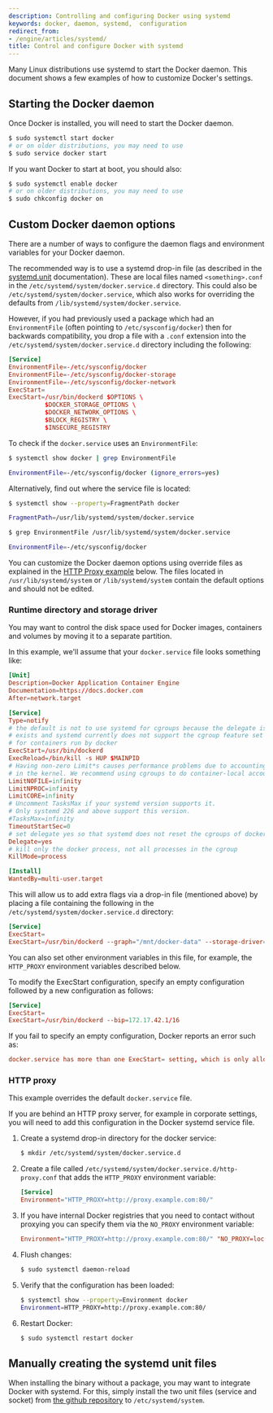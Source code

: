 ```yaml
---
description: Controlling and configuring Docker using systemd
keywords: docker, daemon, systemd,  configuration
redirect_from:
- /engine/articles/systemd/
title: Control and configure Docker with systemd
---
```


Many Linux distributions use systemd to start the Docker daemon. This document
shows a few examples of how to customize Docker's settings.

## Starting the Docker daemon

Once Docker is installed, you will need to start the Docker daemon.

```bash
$ sudo systemctl start docker
# or on older distributions, you may need to use
$ sudo service docker start
```

If you want Docker to start at boot, you should also:

```bash
$ sudo systemctl enable docker
# or on older distributions, you may need to use
$ sudo chkconfig docker on
```

## Custom Docker daemon options

There are a number of ways to configure the daemon flags and environment variables
for your Docker daemon.

The recommended way is to use a systemd drop-in file (as described in the <a
target="_blank"
href="https://www.freedesktop.org/software/systemd/man/systemd.unit.html">systemd.unit</a>
documentation). These are local files named `<something>.conf` in the
`/etc/systemd/system/docker.service.d` directory. This could also be
`/etc/systemd/system/docker.service`, which also works for overriding the
defaults from `/lib/systemd/system/docker.service`.

However, if you had previously used a package which had an `EnvironmentFile`
(often pointing to `/etc/sysconfig/docker`) then for backwards compatibility,
you drop a file with a `.conf` extension into the
`/etc/systemd/system/docker.service.d` directory including the following:

```conf
[Service]
EnvironmentFile=-/etc/sysconfig/docker
EnvironmentFile=-/etc/sysconfig/docker-storage
EnvironmentFile=-/etc/sysconfig/docker-network
ExecStart=
ExecStart=/usr/bin/dockerd $OPTIONS \
          $DOCKER_STORAGE_OPTIONS \
          $DOCKER_NETWORK_OPTIONS \
          $BLOCK_REGISTRY \
          $INSECURE_REGISTRY
```

To check if the `docker.service` uses an `EnvironmentFile`:

```bash
$ systemctl show docker | grep EnvironmentFile

EnvironmentFile=-/etc/sysconfig/docker (ignore_errors=yes)
```

Alternatively, find out where the service file is located:

```bash
$ systemctl show --property=FragmentPath docker

FragmentPath=/usr/lib/systemd/system/docker.service

$ grep EnvironmentFile /usr/lib/systemd/system/docker.service

EnvironmentFile=-/etc/sysconfig/docker
```

You can customize the Docker daemon options using override files as explained in
the [HTTP Proxy example](systemd.md#http-proxy) below. The files located in
`/usr/lib/systemd/system` or `/lib/systemd/system` contain the default options
and should not be edited.

### Runtime directory and storage driver

You may want to control the disk space used for Docker images, containers
and volumes by moving it to a separate partition.

In this example, we'll assume that your `docker.service` file looks something
like:

```conf
[Unit]
Description=Docker Application Container Engine
Documentation=https://docs.docker.com
After=network.target

[Service]
Type=notify
# the default is not to use systemd for cgroups because the delegate issues still
# exists and systemd currently does not support the cgroup feature set required
# for containers run by docker
ExecStart=/usr/bin/dockerd
ExecReload=/bin/kill -s HUP $MAINPID
# Having non-zero Limit*s causes performance problems due to accounting overhead
# in the kernel. We recommend using cgroups to do container-local accounting.
LimitNOFILE=infinity
LimitNPROC=infinity
LimitCORE=infinity
# Uncomment TasksMax if your systemd version supports it.
# Only systemd 226 and above support this version.
#TasksMax=infinity
TimeoutStartSec=0
# set delegate yes so that systemd does not reset the cgroups of docker containers
Delegate=yes
# kill only the docker process, not all processes in the cgroup
KillMode=process

[Install]
WantedBy=multi-user.target
```

This will allow us to add extra flags via a drop-in file (mentioned above) by
placing a file containing the following in the `/etc/systemd/system/docker.service.d`
directory:

```conf
[Service]
ExecStart=
ExecStart=/usr/bin/dockerd --graph="/mnt/docker-data" --storage-driver=overlay
```

You can also set other environment variables in this file, for example, the
`HTTP_PROXY` environment variables described below.

To modify the ExecStart configuration, specify an empty configuration followed
by a new configuration as follows:

```conf
[Service]
ExecStart=
ExecStart=/usr/bin/dockerd --bip=172.17.42.1/16
```

If you fail to specify an empty configuration, Docker reports an error such as:

```conf
docker.service has more than one ExecStart= setting, which is only allowed for Type=oneshot services. Refusing.
```

### HTTP proxy

This example overrides the default `docker.service` file.

If you are behind an HTTP proxy server, for example in corporate settings,
you will need to add this configuration in the Docker systemd service file.

1.  Create a systemd drop-in directory for the docker service:

    ```bash
    $ mkdir /etc/systemd/system/docker.service.d
    ```

2.  Create a file called `/etc/systemd/system/docker.service.d/http-proxy.conf`
    that adds the `HTTP_PROXY` environment variable:

    ```conf
    [Service]
    Environment="HTTP_PROXY=http://proxy.example.com:80/"
    ```

3.  If you have internal Docker registries that you need to contact without
    proxying you can specify them via the `NO_PROXY` environment variable:

    ```conf
    Environment="HTTP_PROXY=http://proxy.example.com:80/" "NO_PROXY=localhost,127.0.0.1,docker-registry.somecorporation.com"
    ```

4.  Flush changes:

    ```bash
    $ sudo systemctl daemon-reload
    ```

5.  Verify that the configuration has been loaded:

    ```bash
    $ systemctl show --property=Environment docker
    Environment=HTTP_PROXY=http://proxy.example.com:80/
    ```
6.  Restart Docker:

    ```bash
    $ sudo systemctl restart docker
    ```

## Manually creating the systemd unit files

When installing the binary without a package, you may want
to integrate Docker with systemd. For this, simply install the two unit files
(service and socket) from [the github
repository](https://github.com/docker/docker/tree/master/contrib/init/systemd)
to `/etc/systemd/system`.